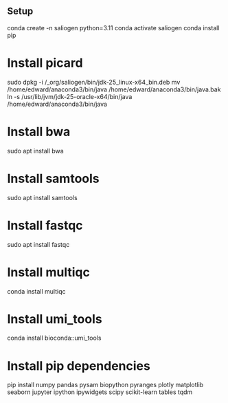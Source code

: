 Setup
-----
conda create -n saliogen python=3.11
conda activate saliogen
conda install pip
# Install picard
sudo dpkg -i /_org/saliogen/bin/jdk-25_linux-x64_bin.deb
mv /home/edward/anaconda3/bin/java /home/edward/anaconda3/bin/java.bak
ln -s /usr/lib/jvm/jdk-25-oracle-x64/bin/java /home/edward/anaconda3/bin/java
# Install bwa
sudo apt install bwa
# Install samtools
sudo apt install samtools
# Install fastqc
sudo apt install fastqc
# Install multiqc
conda install multiqc
# Install umi_tools
conda install bioconda::umi_tools
# Install pip dependencies
pip install numpy pandas pysam biopython pyranges plotly matplotlib seaborn jupyter ipython ipywidgets scipy scikit-learn tables tqdm
